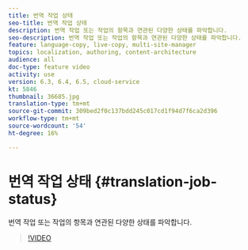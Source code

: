 ```yaml
---
title: 번역 작업 상태
seo-title: 번역 작업 상태
description: 번역 작업 또는 작업의 항목과 연관된 다양한 상태를 파악합니다.
seo-description: 번역 작업 또는 작업의 항목과 연관된 다양한 상태를 파악합니다.
feature: language-copy, live-copy, multi-site-manager
topics: localization, authoring, content-architecture
audience: all
doc-type: feature video
activity: use
version: 6.3, 6.4, 6.5, cloud-service
kt: 5846
thumbnail: 36685.jpg
translation-type: tm+mt
source-git-commit: 309bed2f0c137bdd245c017cd1f94d7f6ca2d396
workflow-type: tm+mt
source-wordcount: '54'
ht-degree: 16%

---
```



# 번역 작업 상태 {#translation-job-status}

번역 작업 또는 작업의 항목과 연관된 다양한 상태를 파악합니다.

>[!VIDEO](https://video.tv.adobe.com/v/36685?quality=12&learn=on)
